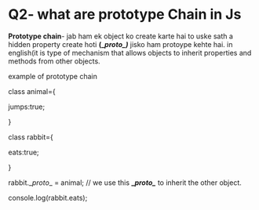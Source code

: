 # Q2- what are prototype Chain in Js

**Prototype  chain**-   jab ham ek object ko create karte hai to uske sath a hidden property create hoti **(\_**_**proto\_)**_ jisko ham protoype kehte hai. in english(it is type of mechanism that allows objects to inherit properties and methods from other objects.

example of prototype chain

class animal={

jumps:true;

}

class rabbit={

eats:true;

}

rabbit.\__proto_\_ = animal; // we use this **\_**_**proto\_**_ to inherit the other object.

console.log(rabbit.eats);
